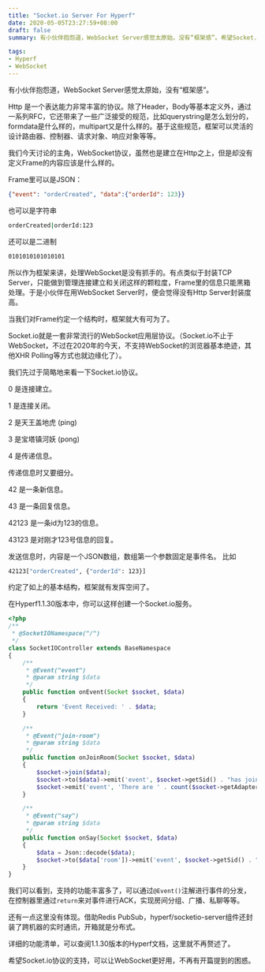 ```yaml
---
title: "Socket.io Server For Hyperf"
date: 2020-05-05T23:27:59+08:00
draft: false
summary: 有小伙伴抱怨道，WebSocket Server感觉太原始，没有“框架感”。希望Socket.io协议的支持，可以让WebSocket更好用，不再有开篇提到的困惑。

tags:
- Hyperf
- WebSocket
---
```


有小伙伴抱怨道，WebSocket Server感觉太原始，没有“框架感”。

Http 是一个表达能力非常丰富的协议。除了Header，Body等基本定义外，通过一系列RFC，它还带来了一些广泛接受的规范，比如querystring是怎么划分的，formdata是什么样的，multipart又是什么样的。基于这些规范，框架可以灵活的设计路由器、控制器、请求对象、响应对象等等。

我们今天讨论的主角，WebSocket协议，虽然也是建立在Http之上，但是却没有定义Frame的内容应该是什么样的。

Frame里可以是JSON：

```json
{"event": "orderCreated", "data":{"orderId": 123}}
```

也可以是字符串

```bash
orderCreated|orderId:123
```

还可以是二进制

```bash
0101010101010101
```

所以作为框架来讲，处理WebSocket是没有抓手的。有点类似于封装TCP Server，只能做到管理连接建立和关闭这样的颗粒度，Frame里的信息只能黑箱处理。于是小伙伴在用WebSocket Server时，便会觉得没有Http Server封装度高。

当我们对Frame约定一个结构时，框架就大有可为了。

Socket.io就是一套非常流行的WebSocket应用层协议。（Socket.io不止于WebSocket，不过在2020年的今天，不支持WebSocket的浏览器基本绝迹，其他XHR Polling等方式也就边缘化了）。

我们先过于简略地来看一下Socket.io协议。

0 是连接建立。

1 是连接关闭。

2 是天王盖地虎 (ping)

3 是宝塔镇河妖 (pong)

4 是传递信息。


传递信息时又要细分。

42 是一条新信息。

43 是一条回复信息。

42123 是一条id为123的信息。

43123 是对刚才123号信息的回复。



发送信息时，内容是一个JSON数组，数组第一个参数固定是事件名。
比如
```bash
42123["orderCreated", {"orderId": 123}]
```

约定了如上的基本结构，框架就有发挥空间了。

在Hyperf1.1.30版本中，你可以这样创建一个Socket.io服务。

```php
<?php
/**
 * @SocketIONamespace("/")
 */
class SocketIOController extends BaseNamespace
{
    /**
     * @Event("event")
     * @param string $data
     */
    public function onEvent(Socket $socket, $data)
    {
        return 'Event Received: ' . $data;
    }

    /**
     * @Event("join-room")
     * @param string $data
     */
    public function onJoinRoom(Socket $socket, $data)
    {
        $socket->join($data);
        $socket->to($data)->emit('event', $socket->getSid() . "has joined {$data}");
        $socket->emit('event', 'There are ' . count($socket->getAdapter()->clients($data)) . " players in {$data}");
    }

    /**
     * @Event("say")
     * @param string $data
     */
    public function onSay(Socket $socket, $data)
    {
        $data = Json::decode($data);
        $socket->to($data['room'])->emit('event', $socket->getSid() . " say: {$data['message']}");
    }
}
```

我们可以看到，支持的功能丰富多了，可以通过`@Event()`注解进行事件的分发，在控制器里通过`return`来对事件进行ACK，实现房间分组、广播、私聊等等。

还有一点这里没有体现。借助Redis PubSub，hyperf/socketio-server组件还封装了跨机器的实时通讯，开箱就是分布式。

详细的功能清单，可以查阅1.1.30版本的Hyperf文档，这里就不再赘述了。

希望Socket.io协议的支持，可以让WebSocket更好用，不再有开篇提到的困惑。